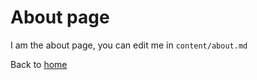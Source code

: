 <h1>About page</h1>

I am the about page, you can edit me in <code>content/about.md</code>

Back to [home](/)
